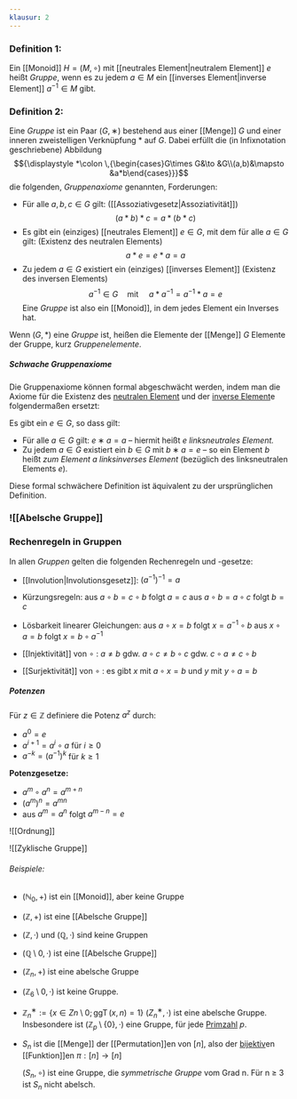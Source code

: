 ```yaml
---
klausur: 2
---
```


### Definition 1:
Ein [[Monoid]] $H = (M, \circ)$ mit [[neutrales Element|neutralem Element]] $e$ heißt *Gruppe*, wenn es zu jedem $a ∈ M$ ein [[inverses Element|inverse Element]] $a^{−1} ∈ M$ gibt.

### Definition 2:
Eine *Gruppe* ist ein Paar $( G , ∗ )$ bestehend aus einer [[Menge]] $G$ und einer inneren zweistelligen Verknüpfung $*$ auf $G$. Dabei erfüllt die (in Infixnotation geschriebene) Abbildung
$${\displaystyle *\colon \,{\begin{cases}G\times G&\to &G\\(a,b)&\mapsto &a*b\end{cases}}}$$
die folgenden, *Gruppenaxiome* genannten, Forderungen:

- Für alle $a, b, c\in G$ gilt: ([[Assoziativgesetz|Assoziativität]])
$${\displaystyle (a*b)*c=a*(b*c)}$$
- Es gibt ein (einziges) [[neutrales Element]] $e\in G$, mit dem für alle $a\in G$ gilt: (Existenz des neutralen Elements)
$${\displaystyle a*e=e*a=a}$$
- Zu jedem $a\in G$ existiert ein (einziges) [[inverses Element]] (Existenz des inversen Elements)
$$a^{-1}\in G \quad\operatorname{mit}\quad  a*a^{-1}=a^{-1}*a=e$$
Eine *Gruppe* ist also ein [[Monoid]], in dem jedes Element ein Inverses hat.

Wenn $(G,*)$ eine *Gruppe* ist, heißen die Elemente der [[Menge]] $G$ Elemente der Gruppe, kurz *Gruppenelemente*. 

##### Schwache Gruppenaxiome
Die Gruppenaxiome können formal abgeschwächt werden, indem man die Axiome für die Existenz des [neutralen Element](neutrales%20Element.md) und der [inverse Element](inverses%20Element.md)e folgendermaßen ersetzt:

Es gibt ein $e ∈ G$, so dass gilt:

- Für alle $a ∈ G$ gilt: $e ∗ a = a$ – hiermit heißt $e$ _linksneutrales Element._
- Zu jedem $a ∈ G$ existiert ein $b ∈ G$ mit $b ∗ a = e$ – so ein Element $b$  heißt _zum Element_ $a$ _linksinverses Element_ (bezüglich des linksneutralen Elements $e$)_._

Diese formal schwächere Definition ist äquivalent zu der ursprünglichen Definition.
### ![[Abelsche Gruppe]]
### Rechenregeln in Gruppen
In allen *Gruppen* gelten die folgenden Rechenregeln und -gesetze:

- [[Involution|Involutionsgesetz]]: $(a^{−1} )^{−1} = a$

- Kürzungsregeln:
	aus $a \circ b = c \circ b$ folgt $a = c$ 
	aus $a \circ b = a \circ c$ folgt $b = c$

- Lösbarkeit linearer Gleichungen:
	aus $a \circ x = b$ folgt $x = a^{−1} \circ b$ 
	aus $x \circ a = b$ folgt $x = b \circ a^{−1}$

- [[Injektivität]] von $\circ$ :
	$a \ne b$    gdw.    $a \circ c \ne b \circ c$    gdw.    $c \circ a \ne c \circ b$

- [[Surjektivität]] von $\circ$ :
	es gibt $x$ mit $a \circ x = b$ und $y$ mit $y \circ a = b$

##### Potenzen
Für $z ∈ \mathbb Z$ definiere die Potenz $a^z$ durch: 
- $a^0 = e$ 
- $a^{i+1} = a^i \circ a$ für  $i ≥ 0$ 
- $a^{−k} = (a^{−1} )^k$ für  $k ≥ 1$

**Potenzgesetze:**
- $a^m \circ a^n = a^{m+n}$
- $(a^m)^n = a^{mn}$
- aus $a^m = a^n$ folgt $a^{m−n} = e$


 ![[Ordnung]]

![[Zyklische Gruppe]]



###### Beispiele:
- $(\mathbb N_0, +)$ ist ein [[Monoid]], aber keine Gruppe
- $(\mathbb Z, +)$ ist eine [[Abelsche Gruppe]] 
- $(\mathbb Z, ·)$ und $(\mathbb Q, ·)$ sind keine Gruppen
- $(\mathbb Q \setminus {0}, ·)$ ist eine [[Abelsche Gruppe]] 
- $(\mathbb Z_n, +)$ ist eine abelsche Gruppe
- $(\mathbb Z_6 \setminus {0}, ·)$ ist keine Gruppe. 
- $\mathbb Z^∗_n := \{ x ∈ Zn \setminus {0} ; \operatorname{ggT}(x, n) = 1 \}$ 
	$(Z^∗_n , ·)$ ist eine abelsche Gruppe. 
	Insbesondere ist $(\mathbb Z_p \setminus \{0\}, ·)$ eine Gruppe, für jede [Primzahl](Primzahlen.md) $p$. 
	
- $S_n$ ist die [[Menge]] der [[Permutation]]en von $[n]$, 
	also der [bijektiv](Bijektivität.md)en [[Funktion]]en $π : [n] → [n]$ 
	
	$(S_n, \circ)$ ist eine Gruppe, die *symmetrische Gruppe* vom Grad n. Für  n ≥ 3 ist $S_n$ nicht abelsch.